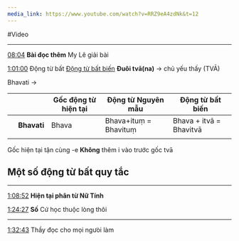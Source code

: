 ```yaml
---
media_link: https://www.youtube.com/watch?v=RRZ9eA4zdNk&t=12
---
```

#Video

---
[08:04](https://www.youtube.com/watch?t=484&v=RRZ9eA4zdNk)
**Bài đọc thêm**
My Lê giải bài



[1:01:00](https://www.youtube.com/watch?t=3660&v=RRZ9eA4zdNk)
Động từ bất 
[Động từ bất biến](../../../2024/Ngữ%20pháp/Động%20từ%20bất%20biến.md)
**Đuôi tvā(na)** -> chủ yếu thấy (TVĀ) 

Bhavati ->

|     |             | Gốc động từ hiện tại | Động từ Nguyên mẫu    | Động từ bất biến        |
| --- | ----------- | -------------------- | --------------------- | ----------------------- |
|     | **Bhavati** | Bhava                | Bhava+ituṃ = Bhavituṃ | Bhava + itvā = Bhavitvā |
|     |             |                      |                       |                         |

Gốc hiện tại tận cùng -e **Không** thêm i vào trước gốc tvā

Một số động từ bất quy tắc
---
---
[1:08:52](https://www.youtube.com/watch?t=4132&v=RRZ9eA4zdNk)
**Hiện tại phân từ Nữ Tính**


[1:24:27](https://www.youtube.com/watch?t=5067&v=RRZ9eA4zdNk)
**Số** Cứ học thuộc lòng thôi


---
[1:32:43](https://www.youtube.com/watch?t=5563&v=RRZ9eA4zdNk)
Thầy đọc cho mọi ngưòi làm


